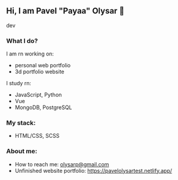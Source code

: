 ## Hi, I am Pavel "Payaa" Olysar 👋
dev

### What I do?
I am rn working on:
-  personal web portfolio
-  3d portfolio website

I study rn: 
- JavaScript, Python
- Vue
- MongoDB, PostgreSQL

### My stack:
- HTML/CSS, SCSS

### About me:
- How to reach me: olysarp@gmail.com
- Unfinished website portfolio: https://pavelolysartest.netlify.app/
